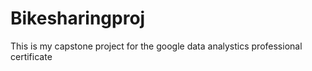 # Bikesharingproj
This is my capstone project for the google data analystics professional certificate

